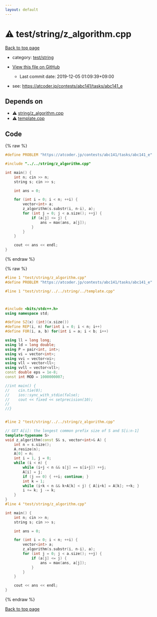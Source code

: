 ```yaml
---
layout: default
---
```


<!-- mathjax config similar to math.stackexchange -->
<script type="text/javascript" async
  src="https://cdnjs.cloudflare.com/ajax/libs/mathjax/2.7.5/MathJax.js?config=TeX-MML-AM_CHTML">
</script>
<script type="text/x-mathjax-config">
  MathJax.Hub.Config({
    TeX: { equationNumbers: { autoNumber: "AMS" }},
    tex2jax: {
      inlineMath: [ ['$','$'] ],
      processEscapes: true
    },
    "HTML-CSS": { matchFontHeight: false },
    displayAlign: "left",
    displayIndent: "2em"
  });
</script>

<script type="text/javascript" src="https://cdnjs.cloudflare.com/ajax/libs/jquery/3.4.1/jquery.min.js"></script>
<script src="https://cdn.jsdelivr.net/npm/jquery-balloon-js@1.1.2/jquery.balloon.min.js" integrity="sha256-ZEYs9VrgAeNuPvs15E39OsyOJaIkXEEt10fzxJ20+2I=" crossorigin="anonymous"></script>
<script type="text/javascript" src="../../../assets/js/copy-button.js"></script>
<link rel="stylesheet" href="../../../assets/css/copy-button.css" />


# :warning: test/string/z_algorithm.cpp

<a href="../../../index.html">Back to top page</a>

* category: <a href="../../../index.html#e46c0047b1d14ef43eeaaf13f64d385f">test/string</a>
* <a href="{{ site.github.repository_url }}/blob/master/test/string/z_algorithm.cpp">View this file on GitHub</a>
    - Last commit date: 2019-12-05 01:09:39+09:00


* see: <a href="https://atcoder.jp/contests/abc141/tasks/abc141_e">https://atcoder.jp/contests/abc141/tasks/abc141_e</a>


## Depends on

* :warning: <a href="../../string/z_algorithm.cpp.html">string/z_algorithm.cpp</a>
* :warning: <a href="../../template.cpp.html">template.cpp</a>


## Code

<a id="unbundled"></a>
{% raw %}
```cpp
#define PROBLEM "https://atcoder.jp/contests/abc141/tasks/abc141_e"

#include "../../string/z_algorithm.cpp"

int main() {
    int n; cin >> n;
    string s; cin >> s;

    int ans = 0;

    for (int i = 0; i < n; ++i) {
        vector<int> a;
        z_algorithm(s.substr(i, n-i), a);
        for (int j = 0; j < a.size(); ++j) {
            if (a[j] <= j) {
                ans = max(ans, a[j]);
            }
        }
    }

    cout << ans << endl;
}

```
{% endraw %}

<a id="bundled"></a>
{% raw %}
```cpp
#line 1 "test/string/z_algorithm.cpp"
#define PROBLEM "https://atcoder.jp/contests/abc141/tasks/abc141_e"

#line 1 "test/string/../../string/../template.cpp"



#include <bits/stdc++.h>
using namespace std;

#define SZ(x) (int)(x.size())
#define REP(i, n) for(int i = 0; i < n; i++)
#define FOR(i, a, b) for(int i = a; i < b; i++)

using ll = long long;
using ld = long double;
using P = pair<int, int>;
using vi = vector<int>;
using vvi = vector<vi>;
using vll = vector<ll>;
using vvll = vector<vll>;
const double eps = 1e-8;
const int MOD = 1000000007;

//int main() {
//    cin.tie(0);
//    ios::sync_with_stdio(false);
//    cout << fixed << setprecision(10);
//
//}


#line 2 "test/string/../../string/z_algorithm.cpp"

// GET A[i]: the longest common prefix size of S and S[i:n-1]
template<typename S>
void z_algorithm(const S& s, vector<int>& A) {
    int n = s.size();
    A.resize(n);
    A[0] = n;
    int i = 1, j = 0;
    while (i < n) {
        while (i+j < n && s[j] == s[i+j]) ++j;
        A[i] = j;
        if (j == 0) { ++i; continue; }
        int k = 1;
        while (i+k < n && k+A[k] < j) { A[i+k] = A[k]; ++k; }
        i += k; j -= k;
    }
}
#line 4 "test/string/z_algorithm.cpp"

int main() {
    int n; cin >> n;
    string s; cin >> s;

    int ans = 0;

    for (int i = 0; i < n; ++i) {
        vector<int> a;
        z_algorithm(s.substr(i, n-i), a);
        for (int j = 0; j < a.size(); ++j) {
            if (a[j] <= j) {
                ans = max(ans, a[j]);
            }
        }
    }

    cout << ans << endl;
}

```
{% endraw %}

<a href="../../../index.html">Back to top page</a>

